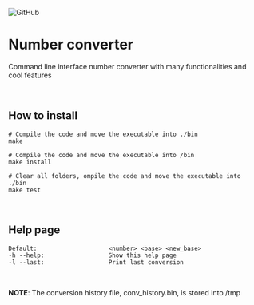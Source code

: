 ![GitHub](https://img.shields.io/github/license/Zambo-dev/cli_converter)

# Number converter

Command line interface number converter with many functionalities and cool features

<br />

## How to install

```shell
# Compile the code and move the executable into ./bin
make

# Compile the code and move the executable into /bin
make install

# Clear all folders, ompile the code and move the executable into ./bin
make test

```

<br />

## Help page
```shell
Default:					<number> <base> <new_base> 
-h --help:					Show this help page
-l --last:					Print last conversion 
```
<br />

**NOTE**: The conversion history file, conv_history.bin, is stored into /tmp 
